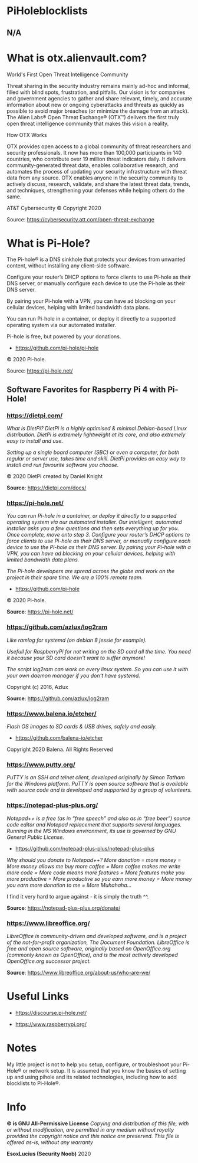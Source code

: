 # PiHoleblocklists


## N/A


# What is otx.alienvault.com?

World's First Open Threat Intelligence Community

Threat sharing in the security industry remains mainly ad-hoc and informal, filled with blind spots, frustration, and pitfalls. Our vision is for companies and government agencies to gather and share relevant, timely, and accurate information about new or ongoing cyberattacks and threats as quickly as possible to avoid major breaches (or minimize the damage from an attack). The Alien Labs® Open Threat Exchange® (OTX™) delivers the first truly open threat intelligence community that makes this vision a reality.

How OTX Works

OTX provides open access to a global community of threat researchers and security professionals. It now has more than 100,000 participants in 140 countries, who contribute over 19 million threat indicators daily. It delivers community-generated threat data, enables collaborative research, and automates the process of updating your security infrastructure with threat data from any source. OTX enables anyone in the security community to actively discuss, research, validate, and share the latest threat data, trends, and techniques, strengthening your defenses while helping others do the same.

AT&T Cybersecurity © Copyright 2020

Source: https://cybersecurity.att.com/open-threat-exchange


# What is Pi-Hole?

The Pi-hole® is a DNS sinkhole that protects your devices from unwanted content, without installing any client-side software.

Configure your router’s DHCP options to force clients to use Pi-hole as their DNS server, or manually configure each device​ to use the Pi-hole as their DNS server.

By pairing your Pi-hole with a VPN, you can have ad blocking on your cellular devices, helping with limited bandwidth data plans.

You can run Pi-hole in a container, or deploy it directly to a supported operating system via our automated installer.

Pi-hole is free, but powered by your donations.

- https://github.com/pi-hole/pi-hole

© 2020 Pi-hole.

Source: https://pi-hole.net/


## Software Favorites for Raspberry Pi 4 with Pi-Hole!


### https://dietpi.com/

*What is DietPi?*
*DietPi is a highly optimised & minimal Debian-based Linux distribution. DietPi is extremely lightweight at its core, and also extremely easy to install and use.*

*Setting up a single board computer (SBC) or even a computer, for both regular or server use, takes time and skill. DietPi provides an easy way to install and run favourite software you choose.*

© 2020 DietPi created by Daniel Knight

**Source**: https://dietpi.com/docs/


### https://pi-hole.net/
*You can run Pi-hole in a container, or deploy it directly to a supported operating system via our automated installer.*
*Our intelligent, automated installer asks you a few questions and then sets everything up for you.  Once complete, move onto step 3.*
*Configure your router’s DHCP options to force clients to use Pi-hole as their DNS server, or manually configure each device​ to use the Pi-hole as their DNS server.*
*By pairing your Pi-hole with a VPN, you can have ad blocking on your cellular devices, helping with limited bandwidth data plans.*

*The Pi-hole developers are spread across the globe and work on the project in their spare time.  We are a 100% remote team.*

- https://github.com/pi-hole

©  2020 Pi-hole.  

**Source**: https://pi-hole.net/


### https://github.com/azlux/log2ram

*Like ramlog for systemd (on debian 8 jessie for example).*

*Usefull for RaspberryPi for not writing on the SD card all the time. You need it because your SD card doesn't want to suffer anymore!*

*The script log2ram can work on every linux system. So you can use it with your own daemon manager if you don't have systemd.*

Copyright (c) 2016, Azlux

**Source**: https://github.com/azlux/log2ram


### https://www.balena.io/etcher/

*Flash OS images to SD cards & USB drives, safely and easily.*

- https://github.com/balena-io/etcher

Copyright 2020 Balena. All Rights Reserved


### https://www.putty.org/

*PuTTY is an SSH and telnet client, developed originally by Simon Tatham for the Windows platform. PuTTY is open source software that is available with source code and is developed and supported by a group of volunteers.*


### https://notepad-plus-plus.org/

*Notepad++ is a free (as in “free speech” and also as in “free beer”) source code editor and Notepad replacement that supports several languages. Running in the MS Windows environment, its use is governed by GNU General Public License.*

- https://github.com/notepad-plus-plus/notepad-plus-plus

*Why should you donate to Notepad++?*
*More donation = more money = More money allows me buy more coffee = More coffee makes me write more code = More code means more features = More features make you more productive = More productive so you earn more money = More money you earn more donation to me = More Muhahaha…*

I find it very hard to argue against - it is simply the truth ^^.

**Source**: https://notepad-plus-plus.org/donate/


### https://www.libreoffice.org/

*LibreOffice is community-driven and developed software, and is a project of the not-for-profit organization, The Document Foundation. LibreOffice is free and open source software, originally based on OpenOffice.org (commonly known as OpenOffice), and is the most actively developed OpenOffice.org successor project.*

**Source**: https://www.libreoffice.org/about-us/who-are-we/


# Useful Links
- https://discourse.pi-hole.net/

- https://www.raspberrypi.org/


# Notes
My little project is not to help you setup, configure, or troubleshoot your Pi-Hole® or network setup. It is assumed that you know the basics of setting up and using pihole and its related technologies, including how to add blocklists to Pi-Hole®. 


# Info
**© is GNU All-Permissive License**
*Copying and distribution of this file, with or without modification,
are permitted in any medium without royalty provided the copyright
notice and this notice are preserved.  This file is offered as-is,
without any warranty*

**EsoxLucius (Security Noob)** 2020
